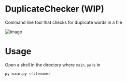 # DuplicateChecker (WIP)

Command line tool that checks for duplicate words in a file

![image](https://github.com/speckly/DuplicateChecker/assets/60218942/153173a7-b3cd-438b-a25e-4a84796c938f)

# Usage 
Open a shell in the directory where ```main.py``` is in
```sh
py main.py <filename>
```
